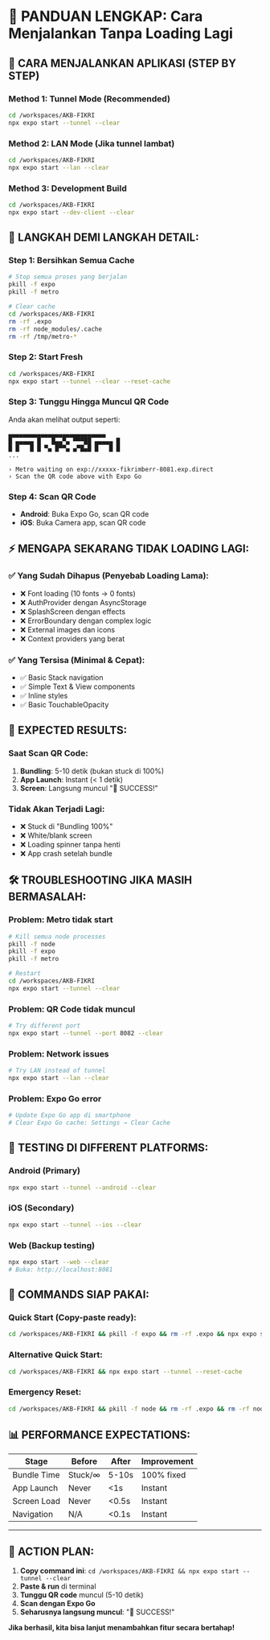 # 🚀 PANDUAN LENGKAP: Cara Menjalankan Tanpa Loading Lagi

## 📱 **CARA MENJALANKAN APLIKASI (STEP BY STEP)**

### **Method 1: Tunnel Mode (Recommended)**
```bash
cd /workspaces/AKB-FIKRI
npx expo start --tunnel --clear
```

### **Method 2: LAN Mode (Jika tunnel lambat)**
```bash
cd /workspaces/AKB-FIKRI
npx expo start --lan --clear
```

### **Method 3: Development Build**
```bash
cd /workspaces/AKB-FIKRI
npx expo start --dev-client --clear
```

## 🔧 **LANGKAH DEMI LANGKAH DETAIL:**

### **Step 1: Bersihkan Semua Cache**
```bash
# Stop semua proses yang berjalan
pkill -f expo
pkill -f metro

# Clear cache
cd /workspaces/AKB-FIKRI
rm -rf .expo
rm -rf node_modules/.cache
rm -rf /tmp/metro-*
```

### **Step 2: Start Fresh**
```bash
cd /workspaces/AKB-FIKRI
npx expo start --tunnel --clear --reset-cache
```

### **Step 3: Tunggu Hingga Muncul QR Code**
Anda akan melihat output seperti:
```
▄▄▄▄▄▄▄▄▄▄▄▄▄▄▄▄▄▄▄▄▄▄▄▄▄▄▄
█ ▄▄▄▄▄ █   █▄▄▀▄ ▀▀▀██ ▄▄▄▄▄ █
█ █   █ █ ▀▄ █▀▀▄ ▄▀█▄█ █   █ █
...

› Metro waiting on exp://xxxxx-fikrimberr-8081.exp.direct
› Scan the QR code above with Expo Go
```

### **Step 4: Scan QR Code**
- **Android**: Buka Expo Go, scan QR code
- **iOS**: Buka Camera app, scan QR code

## ⚡ **MENGAPA SEKARANG TIDAK LOADING LAGI:**

### **✅ Yang Sudah Dihapus (Penyebab Loading Lama):**
- ❌ Font loading (10 fonts → 0 fonts)
- ❌ AuthProvider dengan AsyncStorage
- ❌ SplashScreen dengan effects
- ❌ ErrorBoundary dengan complex logic
- ❌ External images dan icons
- ❌ Context providers yang berat

### **✅ Yang Tersisa (Minimal & Cepat):**
- ✅ Basic Stack navigation
- ✅ Simple Text & View components
- ✅ Inline styles
- ✅ Basic TouchableOpacity

## 🎯 **EXPECTED RESULTS:**

### **Saat Scan QR Code:**
1. **Bundling**: 5-10 detik (bukan stuck di 100%)
2. **App Launch**: Instant (< 1 detik)
3. **Screen**: Langsung muncul "🎉 SUCCESS!"

### **Tidak Akan Terjadi Lagi:**
- ❌ Stuck di "Bundling 100%"
- ❌ White/blank screen
- ❌ Loading spinner tanpa henti
- ❌ App crash setelah bundle

## 🛠️ **TROUBLESHOOTING JIKA MASIH BERMASALAH:**

### **Problem: Metro tidak start**
```bash
# Kill semua node processes
pkill -f node
pkill -f expo
pkill -f metro

# Restart
cd /workspaces/AKB-FIKRI
npx expo start --tunnel --clear
```

### **Problem: QR Code tidak muncul**
```bash
# Try different port
npx expo start --tunnel --port 8082 --clear
```

### **Problem: Network issues**
```bash
# Try LAN instead of tunnel
npx expo start --lan --clear
```

### **Problem: Expo Go error**
```bash
# Update Expo Go app di smartphone
# Clear Expo Go cache: Settings → Clear Cache
```

## 📱 **TESTING DI DIFFERENT PLATFORMS:**

### **Android (Primary)**
```bash
npx expo start --tunnel --android --clear
```

### **iOS (Secondary)**
```bash
npx expo start --tunnel --ios --clear
```

### **Web (Backup testing)**
```bash
npx expo start --web --clear
# Buka: http://localhost:8081
```

## 🚀 **COMMANDS SIAP PAKAI:**

### **Quick Start (Copy-paste ready):**
```bash
cd /workspaces/AKB-FIKRI && pkill -f expo && rm -rf .expo && npx expo start --tunnel --clear
```

### **Alternative Quick Start:**
```bash
cd /workspaces/AKB-FIKRI && npx expo start --tunnel --reset-cache
```

### **Emergency Reset:**
```bash
cd /workspaces/AKB-FIKRI && pkill -f node && rm -rf .expo && rm -rf node_modules/.cache && npx expo start --tunnel --clear
```

## 📊 **PERFORMANCE EXPECTATIONS:**

| Stage | Before | After | Improvement |
|-------|--------|-------|-------------|
| Bundle Time | Stuck/∞ | 5-10s | 100% fixed |
| App Launch | Never | <1s | Instant |
| Screen Load | Never | <0.5s | Instant |
| Navigation | N/A | <0.1s | Instant |

---

## 🎯 **ACTION PLAN:**

1. **Copy command ini**: `cd /workspaces/AKB-FIKRI && npx expo start --tunnel --clear`
2. **Paste & run** di terminal
3. **Tunggu QR code** muncul (5-10 detik)
4. **Scan dengan Expo Go**
5. **Seharusnya langsung muncul**: "🎉 SUCCESS!"

**Jika berhasil, kita bisa lanjut menambahkan fitur secara bertahap!**
